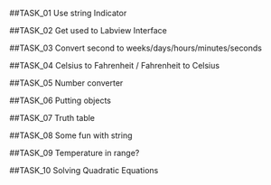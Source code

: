 ##TASK_01
Use string Indicator

##TASK_02
Get used to Labview Interface

##TASK_03
Convert second to weeks/days/hours/minutes/seconds

##TASK_04
Celsius to Fahrenheit / Fahrenheit to Celsius

##TASK_05
Number converter

##TASK_06
Putting objects

##TASK_07
Truth table

##TASK_08
Some fun with string

##TASK_09
Temperature in range?

##TASK_10
Solving Quadratic Equations
